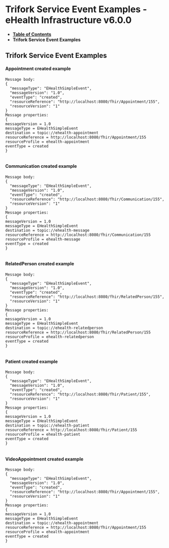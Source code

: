 # Trifork Service Event Examples - eHealth Infrastructure v6.0.0

* [**Table of Contents**](toc.md)
* **Trifork Service Event Examples**

## Trifork Service Event Examples

#### Appointment created example

```
Message body:
{
  "messageType": "EHealthSimpleEvent",
  "messageVersion": "1.0",
  "eventType": "created",
  "resourceReference": "http://localhost:8080/fhir/Appointment/155",
  "resourceVersion": "1"
}
Message properties:
{
messageVersion = 1.0
messageType = EHealthSimpleEvent
destination = topic://ehealth-appointment
resourceReference = http://localhost:8080/fhir/Appointment/155
resourceProfile = ehealth-appointment
eventType = created
}


```

#### Communication created example

```
Message body:
{
  "messageType": "EHealthSimpleEvent",
  "messageVersion": "1.0",
  "eventType": "created",
  "resourceReference": "http://localhost:8080/fhir/Communication/155",
  "resourceVersion": "1"
}
Message properties:
{
messageVersion = 1.0
messageType = EHealthSimpleEvent
destination = topic://ehealth-message
resourceReference = http://localhost:8080/fhir/Communication/155
resourceProfile = ehealth-message
eventType = created
}


```

#### RelatedPerson created example

```
Message body:
{
  "messageType": "EHealthSimpleEvent",
  "messageVersion": "1.0",
  "eventType": "created",
  "resourceReference": "http://localhost:8080/fhir/RelatedPerson/155",
  "resourceVersion": "1"
}
Message properties:
{
messageVersion = 1.0
messageType = EHealthSimpleEvent
destination = topic://ehealth-relatedperson
resourceReference = http://localhost:8080/fhir/RelatedPerson/155
resourceProfile = ehealth-relatedperson
eventType = created
}


```

#### Patient created example

```
Message body:
{
  "messageType": "EHealthSimpleEvent",
  "messageVersion": "1.0",
  "eventType": "created",
  "resourceReference": "http://localhost:8080/fhir/Patient/155",
  "resourceVersion": "1"
}
Message properties:
{
messageVersion = 1.0
messageType = EHealthSimpleEvent
destination = topic://ehealth-patient
resourceReference = http://localhost:8080/fhir/Patient/155
resourceProfile = ehealth-patient
eventType = created
}


```

#### VideoAppointment created example

```
Message body:
{
  "messageType": "EHealthSimpleEvent",
  "messageVersion": "1.0",
  "eventType": "created",
  "resourceReference": "http://localhost:8080/fhir/Appointment/155",
  "resourceVersion": "1"
}
Message properties:
{
messageVersion = 1.0
messageType = EHealthSimpleEvent
destination = topic://ehealth-appointment
resourceReference = http://localhost:8080/fhir/Appointment/155
resourceProfile = ehealth-appointment
eventType = created
}


```

